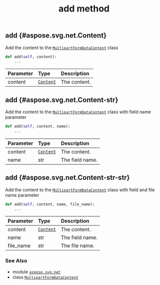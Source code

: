 ﻿---
title: add method
second_title: Aspose.SVG for Python via .NET API References
description: 
type: docs
weight: 20
url: /python-net/aspose.svg.net/multipartformdatacontent/add/
is_root: false
---

## add {#aspose.svg.net.Content}

Add the content to the [`MultipartFormDataContent`](/svg/python-net/aspose.svg.net/multipartformdatacontent) class



```python
def add(self, content):
    ...
```


| Parameter | Type | Description |
| :- | :- | :- |
| content | [`Content`](/svg/python-net/aspose.svg.net/content) | The content. |


## add {#aspose.svg.net.Content-str}

Add the content to the [`MultipartFormDataContent`](/svg/python-net/aspose.svg.net/multipartformdatacontent) class with field name parameter



```python
def add(self, content, name):
    ...
```


| Parameter | Type | Description |
| :- | :- | :- |
| content | [`Content`](/svg/python-net/aspose.svg.net/content) | The content. |
| name | str | The field name. |


## add {#aspose.svg.net.Content-str-str}

Add the content to the [`MultipartFormDataContent`](/svg/python-net/aspose.svg.net/multipartformdatacontent) class with field and file name parameter



```python
def add(self, content, name, file_name):
    ...
```


| Parameter | Type | Description |
| :- | :- | :- |
| content | [`Content`](/svg/python-net/aspose.svg.net/content) | The content. |
| name | str | The field name. |
| file_name | str | The file name. |



### See Also
* module [`aspose.svg.net`](../../)
* class [`MultipartFormDataContent`](/svg/python-net/aspose.svg.net/multipartformdatacontent)
